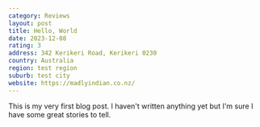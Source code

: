 ```yaml
---
category: Reviews
layout: post
title: Hello, World
date: 2023-12-08
rating: 3
address: 342 Kerikeri Road, Kerikeri 0230
country: Australia
region: test region
suburb: test city
website: https://madlyindian.co.nz/
---
```


This is my very first blog post. I haven't written anything yet but I'm sure I have some great stories to tell.
